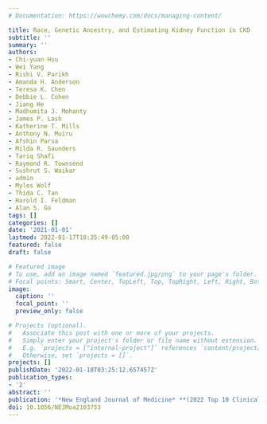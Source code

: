 ```yaml
---
# Documentation: https://wowchemy.com/docs/managing-content/

title: Race, Genetic Ancestry, and Estimating Kidney Function in CKD
subtitle: ''
summary: ''
authors:
- Chi-yuan Hsu
- Wei Yang
- Rishi V. Parikh
- Amanda H. Anderson
- Teresa K. Chen
- Debbie L. Cohen
- Jiang He
- Madhumita J. Mohanty
- James P. Lash
- Katherine T. Mills
- Anthony N. Muiru
- Afshin Parsa
- Milda R. Saunders
- Tariq Shafi
- Raymond R. Townsend
- Sushrut S. Waikar
- admin
- Myles Wolf
- Thida C. Tan
- Harold I. Feldman
- Alan S. Go
tags: []
categories: []
date: '2021-01-01'
lastmod: 2022-01-17T18:35:49-05:00
featured: false
draft: false

# Featured image
# To use, add an image named `featured.jpg/png` to your page's folder.
# Focal points: Smart, Center, TopLeft, Top, TopRight, Left, Right, BottomLeft, Bottom, BottomRight.
image:
  caption: ''
  focal_point: ''
  preview_only: false

# Projects (optional).
#   Associate this post with one or more of your projects.
#   Simply enter your project's folder or file name without extension.
#   E.g. `projects = ["internal-project"]` references `content/project/deep-learning/index.md`.
#   Otherwise, set `projects = []`.
projects: []
publishDate: '2022-01-18T03:25:12.657457Z'
publication_types:
- '2'
abstract: ''
publication: '*New England Journal of Medicine* **(2022 Top 10 Clinical Research Achievement Awards)** ' 
doi: 10.1056/NEJMoa2103753
---
```

